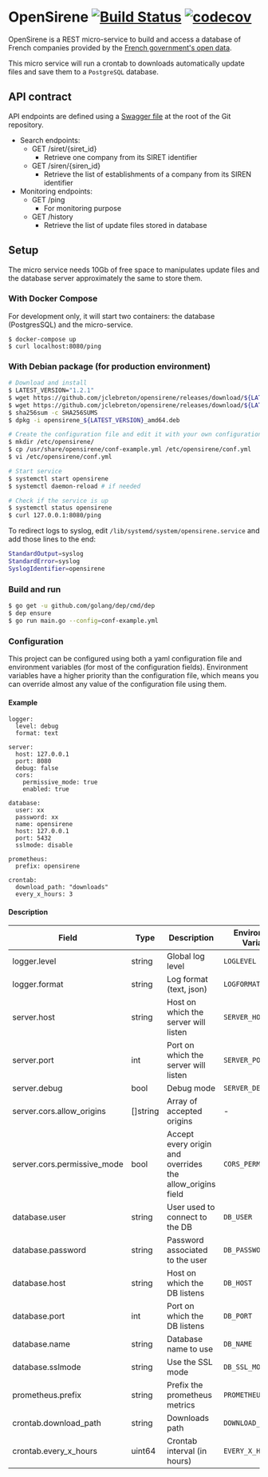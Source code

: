 # OpenSirene [![Build Status](https://travis-ci.org/jclebreton/opensirene.svg?branch=v2)](https://travis-ci.org/jclebreton/opensirene) [![codecov](https://codecov.io/gh/jclebreton/opensirene/branch/master/graph/badge.svg)](https://codecov.io/gh/jclebreton/opensirene)

OpenSirene  is a REST micro-service to build and access a database of French companies
provided by the [French government's open data](https://www.data.gouv.fr/fr/datasets/base-sirene-des-entreprises-et-de-leurs-etablissements-siren-siret/).

This micro service will run a crontab to downloads automatically update files
and save them to a `PostgreSQL` database.

## API contract 

API endpoints are defined using a [Swagger file](swagger.yaml) at the root of
the Git repository.

* Search endpoints:
    * GET /siret/{siret_id}
        * Retrieve one company from its SIRET identifier
    * GET /siren/{siren_id}
        * Retrieve the list of establishments of a company from its SIREN identifier
* Monitoring endpoints:
    * GET /ping
        * For monitoring purpose
    * GET /history
        * Retrieve the list of update files stored in database


## Setup
The micro service needs 10Gb of free space to manipulates update files and
the database server approximately the same to store them.

### With Docker Compose

For development only, it will start two containers: the database (PostgresSQL)
and the micro-service.
```
$ docker-compose up
$ curl localhost:8080/ping
```

### With Debian package (for production environment)

```sh
# Download and install
$ LATEST_VERSION="1.2.1"
$ wget https://github.com/jclebreton/opensirene/releases/download/${LATEST_VERSION}/opensirene_${LATEST_VERSION}_amd64.deb
$ wget https://github.com/jclebreton/opensirene/releases/download/${LATEST_VERSION}/SHA256SUMS
$ sha256sum -c SHA256SUMS
$ dpkg -i opensirene_${LATEST_VERSION}_amd64.deb

# Create the configuration file and edit it with your own configuration
$ mkdir /etc/opensirene/
$ cp /usr/share/opensirene/conf-example.yml /etc/opensirene/conf.yml
$ vi /etc/opensirene/conf.yml

# Start service
$ systemctl start opensirene
$ systemctl daemon-reload # if needed

# Check if the service is up
$ systemctl status opensirene
$ curl 127.0.0.1:8080/ping
```

To redirect logs to syslog, edit `/lib/systemd/system/opensirene.service` and add those lines to the end:
```bash
StandardOutput=syslog
StandardError=syslog
SyslogIdentifier=opensirene
```

### Build and run

```sh
$ go get -u github.com/golang/dep/cmd/dep
$ dep ensure
$ go run main.go --config=conf-example.yml
```

### Configuration

This project can be configured using both a yaml configuration file and
environment variables (for most of the configuration fields). Environment
variables have a higher priority than the configuration file, which means you
can override almost any value of the configuration file using them. 

#### Example
```
logger:
  level: debug
  format: text

server:
  host: 127.0.0.1
  port: 8080
  debug: false
  cors:
    permissive_mode: true
    enabled: true

database:
  user: xx
  password: xx
  name: opensirene
  host: 127.0.0.1
  port: 5432
  sslmode: disable

prometheus:
  prefix: opensirene

crontab:
  download_path: "downloads"
  every_x_hours: 3

```

#### Description

| Field                       | Type     | Description                                               | Environment Variable | Default        | Example        |
|-----------------------------|----------|-----------------------------------------------------------|----------------------|----------------|----------------|
| logger.level                | string   | Global log level                                          | `LOGLEVEL`           | "info"         | "debug"        |
| logger.format               | string   | Log format (text, json)                                   | `LOGFORMAT`          | "text"         | "json"         |
| server.host                 | string   | Host on which the server will listen                      | `SERVER_HOST`        | "127.0.0.1"    | "127.0.0.1"    |
| server.port                 | int      | Port on which the server will listen                      | `SERVER_PORT`        | 8080           | 8080           |
| server.debug                | bool     | Debug mode                                                | `SERVER_DEBUG`       | false          | true           |
| server.cors.allow_origins   | []string | Array of accepted origins                                 | -                    | -              | -              |
| server.cors.permissive_mode | bool     | Accept every origin and overrides the allow_origins field | `CORS_PERMISSIVE`    | false          | true           |
| database.user               | string   | User used to connect to the DB                            | `DB_USER`            | "sir"          | "sir"          |
| database.password           | string   | Password associated to the user                           | `DB_PASSWORD`        | -              | -              |
| database.host               | string   | Host on which the DB listens                              | `DB_HOST`            | "127.0.0.1"    | "127.0.0.1"    |
| database.port               | int      | Port on which the DB listens                              | `DB_PORT`            | 5432           | 5432           |
| database.name               | string   | Database name to use                                      | `DB_NAME`            | "opensirenedb" | "opensirenedb" |
| database.sslmode            | string   | Use the SSL mode                                          | `DB_SSL_MODE`        | "disable"      | "disable"      |
| prometheus.prefix           | string   | Prefix the prometheus metrics                             | `PROMETHEUS_PREFIX`  | "opensirene"   | "opensirene"   |
| crontab.download_path       | string   | Downloads path                                            | `DOWNLOAD_PATH`      | "downloads"    | "/tmp"         |
| crontab.every_x_hours       | uint64   | Crontab interval (in hours)                               | `EVERY_X_HOURS`      | 3              | 1              |
